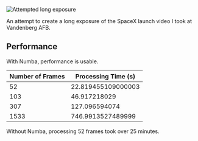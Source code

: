 ![Attempted long exposure](every_frame.png)

An attempt to create a long exposure of the SpaceX launch video I took at Vandenberg AFB.

## Performance
With Numba, performance is usable. 

| Number of Frames | Processing Time (s) |
|------------------|---------------------|
| 52               | 22.819455109000003  |
| 103              | 46.917218029        |
| 307              | 127.096594074       |
| 1533             | 746.9913527489999   |

Without Numba, processing 52 frames took over 25 minutes. 